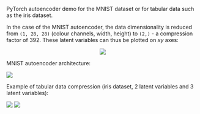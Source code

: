 PyTorch autoencoder demo for the MNIST dataset or for tabular data such as the iris dataset.

In the case of the MNIST autoencoder, the data dimensionality is reduced from `(1, 28, 28)` (colour channels, width, height) to `(2,)` - a compression factor of 392. These latent variables can thus be plotted on $xy$ axes:

<p align="center">
  <img src="plots/mnist_2_latent_variables.gif"/>
</p>

MNIST autoencoder architecture:

![](plots/mnist_autoencoder_architecture.png)

Example of tabular data compression (iris dataset, 2 latent variables and 3 latent variables):

![](plots/iris_2_latent_variables.png)
![](plots/iris_3_latent_variables.png)
